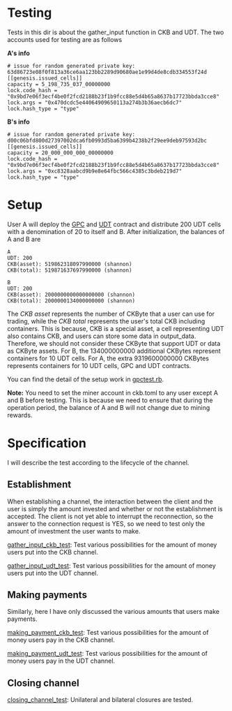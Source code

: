 # Testing

Tests in this dir is about the gather_input function in CKB and UDT. The two accounts used for testing are as follows

**A's info**

``` 
# issue for random generated private key: 63d86723e08f0f813a36ce6aa123bb2289d90680ae1e99d4de8cdb334553f24d
[[genesis.issued_cells]]
capacity = 5_198_735_037_00000000
lock.code_hash = "0x9bd7e06f3ecf4be0f2fcd2188b23f1b9fcc88e5d4b65a8637b17723bbda3cce8"
lock.args = "0x470dcdc5e44064909650113a274b3b36aecb6dc7"
lock.hash_type = "type"
```

**B's info**

``` 
# issue for random generated private key: d00c06bfd800d27397002dca6fb0993d5ba6399b4238b2f29ee9deb97593d2bc
[[genesis.issued_cells]]
capacity = 20_000_000_000_00000000
lock.code_hash = "0x9bd7e06f3ecf4be0f2fcd2188b23f1b9fcc88e5d4b65a8637b17723bbda3cce8"
lock.args = "0xc8328aabcd9b9e8e64fbc566c4385c3bdeb219d7"
lock.hash_type = "type"

```

# Setup

User A will deploy the [GPC](https://github.com/ZhichunLu-11/ckb-gpc-contract/blob/master/main.c) and [UDT](https://github.com/ZhichunLu-11/ckb-gpc-contract/blob/f39fd7774019d0333857f8e6861300a67fb1e266/c/simple_udt.c) contract and distribute 200 UDT cells with a denomination of 20 to itself and B. After initialization, the balances of A and B are

``` 
A
UDT: 200
CKB(asset): 519862318097990000 (shannon)
CKB(total): 519871637697990000 (shannon)

B
UDT: 200
CKB(asset): 2000000000000000000 (shannon)
CKB(total): 2000000134000000000 (shannon)
```

The *CKB asset* represents the number of CKByte that a user can use for trading, while the *CKB total* represents the user's total CKB including containers. This is because, CKB is a special asset, a cell representing UDT also contains CKB, and users can store some data in output_data. Therefore, we should not consider these CKByte that support UDT or data as CKByte assets. For B, the 134000000000 additional CKBytes represent containers for 10 UDT cells. For A, the extra 9319600000000 CKBytes represents containers for 10 UDT cells, GPC and UDT contracts.

You can find the detail of the setup work in [gpctest.rb](https://github.com/ZhichunLu-11/Channel-prototype/blob/master/testing/libs/gpctest.rb#L97-L183). 

**Note:** You need to set the miner account in ckb.toml to any user except A and B before testing. This is because we need to ensure that during the operation period, the balance of A and B will not change due to mining rewards.

# Specification

I will describe the test according to the lifecycle of the channel.

## Establishment
When establishing a channel, the interaction between the client and the user is simply the amount invested and whether or not the establishment is accepted. The client is not yet able to interrupt the reconnection, so the answer to the connection request is YES, so we need to test only the amount of investment the user wants to make.

[gather_input_ckb_test](https://github.com/ZhichunLu-11/Channel-prototype/tree/master/testing/gather_input_ckb_test): Test various possibilities for the amount of money users put into the CKB channel.


[gather_input_udt_test](https://github.com/ZhichunLu-11/Channel-prototype/tree/master/testing/gather_input_udt_test): Test various possibilities for the amount of money users put into the UDT channel.

## Making payments

Similarly, here I have only discussed the various amounts that users make payments.

[making_payment_ckb_test](https://github.com/ZhichunLu-11/Channel-prototype/tree/master/testing/making_payment_ckb_test): Test various possibilities for the amount of money users pay in the CKB channel.


[making_payment_udt_test](https://github.com/ZhichunLu-11/Channel-prototype/tree/master/testing/gather_input_udt_test): Test various possibilities for the amount of money users pay in the UDT channel.

## Closing channel

[closing_channel_test](https://github.com/ZhichunLu-11/Channel-prototype/tree/master/testing/closing_channel_test): Unilateral and bilateral closures are tested.
